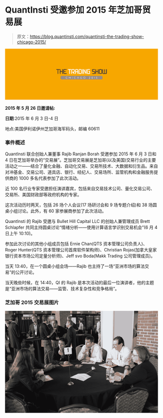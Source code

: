 # QuantInsti 受邀参加 2015 年芝加哥贸易展

> 原文：<https://blog.quantinsti.com/quantinsti-the-trading-show-chicago-2015/>

![The Trading Show Chicago 2015](img/78c68957fd7be3b885917800a32d9d65.png)

**2015 年 5 月 26 日邀请帖:**

**日期**:2015 年 6 月 3 日-4 日

地点:美国伊利诺伊州芝加哥海军码头，邮编 60611

### **事件概述**

QuantInsti 联合创始人兼董事 Rajib Ranjan Borah 受邀参加 2015 年 6 月 3 日和 4 日在芝加哥举办的“交易展”。芝加哥交易展是芝加哥(以及美国)交易行业的主要活动之一——结合了量化金融、自动化交易、交易所技术、大数据和衍生品。来自对冲基金、交易公司、道具店、银行、经纪人、交易场所、监管机构和金融服务提供商的 1000 多名代表参加了此次活动。

近 100 名行业专家受邀担任演讲嘉宾，包括来自交易技术公司、量化交易公司、交易所、美国财政部等政府机构的专家。

这次活动历时两天，包括 26 场个人会议(17 场研讨会和 9 场专题介绍)和 38 场圆桌小组讨论。此外，有 60 家参展商参加了此次活动。

QuantInsti 的 Rajib 受邀与 Bullet Hill Capital LLC 的创始人兼管理成员 Brett Schlapfer 共同主持圆桌讨论“情绪分析——使用计算语言学识别交易机会”(6 月 4 日上午 10:10)。

参加此次讨论的其他小组成员包括 Ernie Chan(QTS 资本管理公司负责人)、Roger Hunter(QTS 资本管理公司首席软件架构师)、Christian Rojas(加拿大皇家银行资本市场公司定量分析师)、Jeff svo Boda(Makk Trading 公司管理成员)。

当天 13:40，在一个圆桌小组会场——Rajib 也主持了一场“亚洲市场的算法交易”的公开讨论。

当天晚些时候，在 14:40，QI 的 Rajib 是本次活动的最后一位演讲者，他的主题是“亚洲市场的算法交易——监管、技术复杂性和竞争格局”。

### **芝加哥 2015 交易展图片**

![](img/b5c4287e7527f8898c426b83df77d51f.png)